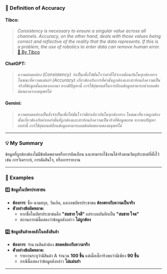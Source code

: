 ### **📌 Definition of Accuracy**  

#### **Tibco:**  
> *Consistency is necessary to ensure a singular value across all channels. Accuracy, on the other hand, deals with those values being correct and reflective of the reality that the data represents. If this is a problem, the use of robotics to enter data can remove human error.*  
[🔗 By Tibco](https://www.tibco.com/glossary/what-is-data-quality)  

#### **ChatGPT:**  
> *ความสอดคล้อง (Consistency) จำเป็นเพื่อให้มั่นใจว่าค่าที่ได้จะเหมือนกันในทุกช่องทาง ในขณะที่ความแม่นยำ (Accuracy) เกี่ยวข้องกับการที่ค่านั้นถูกต้องและสะท้อนถึงความเป็นจริงที่ข้อมูลนั้นแสดงออกมา หากมีปัญหานี้ การใช้หุ่นยนต์ในการป้อนข้อมูลสามารถช่วยลดข้อผิดพลาดจากมนุษย์ได้*  

#### **Gemini:**  
> *ความสอดคล้องเป็นสิ่งจำเป็นเพื่อให้มั่นใจว่ามีค่าเดียวกันในทุกช่องทาง ในขณะที่ความถูกต้องนั้นเกี่ยวข้องกับค่าเหล่านั้นที่ถูกต้องและสะท้อนถึงความเป็นจริงที่ข้อมูลแทน หากพบปัญหาเหล่านี้ การใช้หุ่นยนต์ป้อนข้อมูลสามารถลดข้อผิดพลาดของมนุษย์ได้*  

---

### **💡 My Summary**  
ข้อมูลที่ถูกต้องต้องไม่มีข้อผิดพลาดหรือการบิดเบือน และสามารถใช้งานได้จริงตามวัตถุประสงค์ที่ตั้งไว้ เช่น การวิเคราะห์, การตัดสินใจ, หรือการรายงาน  

---

### **🎯 Examples**  

#### **1️⃣ ข้อมูลในบัตรประชาชน**  
- **ต้องการ:** ชื่อ-นามสกุล, วันเกิด, และเลขบัตรประชาชน **ต้องตรงกับความเป็นจริง**  
- **ตัวอย่างข้อผิดพลาด:**  
  - หากชื่อในบัตรประชาชนคือ **"สมชาย ใจดี"** แต่ระบบบันทึกเป็น **"สมชาย ใจด"**  
  - สถานการณ์นี้แสดงว่าข้อมูลดังกล่าว **ไม่ถูกต้อง**  

#### **2️⃣ ข้อมูลสินค้าคงคลังในคลังสินค้า**  
- **ต้องการ:** จำนวนสินค้าต้อง **สอดคล้องกับความจริง**  
- **ตัวอย่างข้อผิดพลาด:**  
  - รายงานระบุว่ามีสินค้า A จำนวน **100 ชิ้น** แต่เมื่อเช็กจริงพบว่ามีเพียง **90 ชิ้น**  
  - กรณีนี้แสดงว่าข้อมูลดังกล่าว **ไม่แม่นยำ**  

---

